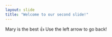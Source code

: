 ```yaml
---
layout: slide
title: "Welcome to our second slide!"
---
```

Mary is the best :+1:
Use the left arrow to go back!
